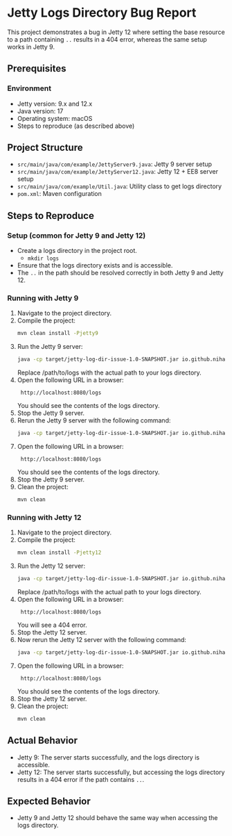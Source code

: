 # Jetty Logs Directory Bug Report

This project demonstrates a bug in Jetty 12 where setting the base resource to a path containing `..` results in a 404 error, whereas the same setup works in Jetty 9.

## Prerequisites

### Environment
* Jetty version: 9.x and 12.x
* Java version: 17
* Operating system: macOS
* Steps to reproduce (as described above)

## Project Structure

- `src/main/java/com/example/JettyServer9.java`: Jetty 9 server setup
- `src/main/java/com/example/JettyServer12.java`: Jetty 12 + EE8 server setup
- `src/main/java/com/example/Util.java`: Utility class to get logs directory
- `pom.xml`: Maven configuration

## Steps to Reproduce

### Setup (common for Jetty 9 and Jetty 12)

* Create a logs directory in the project root.
   - `mkdir logs`
* Ensure that the logs directory exists and is accessible.
* The `..` in the path should be resolved correctly in both Jetty 9 and Jetty 12.

### Running with Jetty 9

1. Navigate to the project directory.
2. Compile the project:
   ```sh
   mvn clean install -Pjetty9
   ```
3. Run the Jetty 9 server:
   ```sh
   java -cp target/jetty-log-dir-issue-1.0-SNAPSHOT.jar io.github.nihaljain.JettyServer9 "src/../logs" false
   ```
   Replace /path/to/logs with the actual path to your logs directory.
4. Open the following URL in a browser:
   ```
    http://localhost:8080/logs
    ```
    You should see the contents of the logs directory.
5. Stop the Jetty 9 server.
6. Rerun the Jetty 9 server with the following command:
   ```sh
   java -cp target/jetty-log-dir-issue-1.0-SNAPSHOT.jar io.github.nihaljain.JettyServer9 "src/../logs" true
   ```
7. Open the following URL in a browser:
   ```
    http://localhost:8080/logs
    ```
    You should see the contents of the logs directory.
8. Stop the Jetty 9 server.
9. Clean the project:
   ```sh
   mvn clean


### Running with Jetty 12
1. Navigate to the project directory.
2. Compile the project:
   ```sh
   mvn clean install -Pjetty12
3. Run the Jetty 12 server:
   ```sh
   java -cp target/jetty-log-dir-issue-1.0-SNAPSHOT.jar io.github.nihaljain.JettyServer12 "src/../logs" false 
   ```
   Replace /path/to/logs with the actual path to your logs directory.
4. Open the following URL in a browser:
   ```
    http://localhost:8080/logs
    ```
   You will see a 404 error.
5. Stop the Jetty 12 server.
6. Now rerun the Jetty 12 server with the following command:
   ```sh
   java -cp target/jetty-log-dir-issue-1.0-SNAPSHOT.jar io.github.nihaljain.JettyServer12 "src/../logs" true
   ```
7. Open the following URL in a browser:
   ```
    http://localhost:8080/logs
    ```
   You should see the contents of the logs directory.
8. Stop the Jetty 12 server.
9. Clean the project:
   ```sh
   mvn clean
   ```

## Actual Behavior

* Jetty 9: The server starts successfully, and the logs directory is accessible.
* Jetty 12: The server starts successfully, but accessing the logs directory results in a 404 error if the path contains `..`.

## Expected Behavior

* Jetty 9 and Jetty 12 should behave the same way when accessing the logs directory.